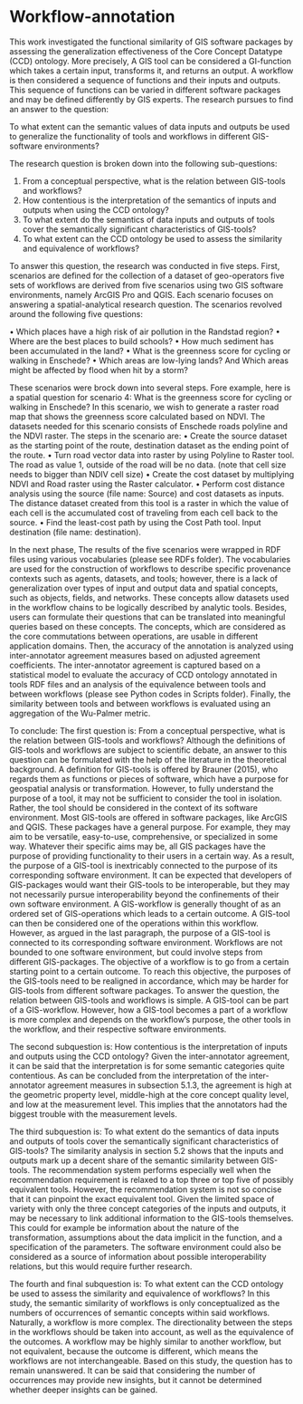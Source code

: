 # Workflow-annotation
This work investigated the functional similarity of GIS software packages by assessing the generalization effectiveness of the Core Concept Datatype (CCD) ontology.
More precisely, A GIS tool can be considered a GI-function which takes a certain input, transforms it, and returns an output. A workflow is then considered a sequence
of functions and their inputs and outputs. This sequence of functions can be varied in different software packages and may be defined differently by GIS experts.
The research pursues to find an answer to the question:

To what extent can the semantic values of data inputs and outputs be used to generalize the functionality of tools and workflows in different GIS-software environments?

The research question is broken down into the following sub-questions:

1)	From a conceptual perspective, what is the relation between GIS-tools and workflows? 
2)	How contentious is the interpretation of the semantics of inputs and outputs when using the CCD ontology?
3)	To what extent do the semantics of data inputs and outputs of tools cover the semantically significant characteristics of GIS-tools? 
4)	To what extent can the CCD ontology be used to assess the similarity and equivalence of workflows?


To answer this question, the research was conducted in five steps. First, scenarios are defined for the collection of a dataset of geo-operators five sets of workflows are
derived from five scenarios using two GIS software environments, namely ArcGIS Pro and QGIS. Each scenario focuses on answering a spatial-analytical research question. The
scenarios revolved around the following five questions:

•	Which places have a high risk of air pollution in the Randstad region?
•	Where are the best places to build schools?
•	How much sediment has been accumulated in the land?
•	What is the greenness score for cycling or walking in Enschede?
•	Which areas are low-lying lands? And Which areas might be affected by flood when hit by a storm?

These scenarios were brock down into several steps. Fore example, here is a spatial question for scenario 4:
What is the greenness score for cycling or walking in Enschede?
In this scenario, we wish to generate a raster road map that shows the greenness score calculated based on NDVI. The datasets needed for this scenario consists
of Enschede roads polyline and the NDVI raster. The steps in the scenario are:
•	Create the source dataset as the starting point of the route, destination dataset as the ending point of the route.
•	Turn road vector data into raster by using Polyline to Raster tool. The road as value 1, outside of the road will be no data. (note that cell size needs to bigger
than NDIV cell size)
•	Create the cost dataset by multiplying NDVI and Road raster using the Raster calculator.
•	Perform cost distance analysis using the source (file name: Source) and cost datasets as inputs. The distance dataset created from this tool is a raster in which
the value of each cell is the accumulated cost of traveling from each cell back to the source.
•	Find the least-cost path by using the Cost Path tool. Input destination (file name: destination).

In the next phase, The results of the five scenarios were wrapped in RDF files using various vocabularies (please see RDFs folder). The vocabularies are used for the construction
of workflows to describe specific provenance contexts such as agents, datasets, and tools; however, there is a lack of generalization over types of input and output data and
spatial concepts, such as objects, fields, and networks. These concepts allow datasets used in the workflow chains to be logically described by analytic tools. Besides, users 
can formulate their questions that can be translated into meaningful queries based on these concepts. The concepts, which are considered as the core commutations between operations,
are usable in different application domains. Then, the accuracy of the annotation is analyzed using inter-annotator agreement measures based on adjusted agreement coefficients. 
The inter-annotator agreement is captured based on a statistical model to evaluate the accuracy of CCD ontology annotated in tools RDF files and an analysis of the equivalence
between tools and between workflows (please see Python codes in Scripts folder). Finally, the similarity between tools and between workflows is evaluated using an aggregation of
the Wu-Palmer metric.

To conclude:
The first question is: From a conceptual perspective, what is the relation between GIS-tools and workflows? Although the definitions of GIS-tools and workflows are subject to
scientific debate, an answer to this question can be formulated with the help of the literature in the theoretical background. A definition for GIS-tools is offered by Brauner
(2015), who regards them as functions or pieces of software, which have a purpose for geospatial analysis or transformation. However, to fully understand the purpose of a tool,
it may not be sufficient to consider the tool in isolation. Rather, the tool should be considered in the context of its software environment. Most GIS-tools are offered in
software packages, like ArcGIS and QGIS. These packages have a general purpose. For example, they may aim to be versatile, easy-to-use, comprehensive, or specialized in some way.
Whatever their specific aims may be, all GIS packages have the purpose of providing functionality to their users in a certain way. As a result, the purpose of a GIS-tool is 
inextricably connected to the purpose of its corresponding software environment. It can be expected that developers of GIS-packages would want their GIS-tools to be
interoperable, but they may not necessarily pursue interoperability beyond the confinements of their own software environment. 
A GIS-workflow is generally thought of as an ordered set of GIS-operations which leads to a certain outcome. A GIS-tool can then be considered one of the operations within this 
workflow. However, as argued in the last paragraph, the purpose of a GIS-tool is connected to its corresponding software environment. Workflows are not bounded to one software 
environment, but could involve steps from different GIS-packages. The objective of a workflow is to go from a certain starting point to a certain outcome. To reach this 
objective, the purposes of the GIS-tools need to be realigned in accordance, which may be harder for GIS-tools from different software packages. To answer the question, the 
relation between GIS-tools and workflows is simple. A GIS-tool can be part of a GIS-workflow. However, how a GIS-tool becomes a part of a workflow is more complex and depends on
the workflow’s purpose, the other tools in the workflow, and their respective software environments.

The second subquestion is: How contentious is the interpretation of inputs and outputs using the CCD ontology? Given the inter-annotator agreement, it can be said that the 
interpretation is for some semantic categories quite contentious. As can be concluded from the interpretation of the inter-annotator agreement measures in subsection 5.1.3, 
the agreement is high at the geometric property level, middle-high at the core concept quality level, and low at the measurement level. This implies that the annotators had 
the biggest trouble with the measurement levels. 

The third subquestion is: To what extent do the semantics of data inputs and outputs of tools cover the semantically significant characteristics of GIS-tools? The similarity 
analysis in section 5.2 shows that the inputs and outputs mark up a decent share of the semantic similarity between GIS-tools. The recommendation system performs especially 
well when the recommendation requirement is relaxed to a top three or top five of possibly equivalent tools. However, the recommendation system is not so concise that it can 
pinpoint the exact equivalent tool. Given the limited space of variety with only the three concept categories of the inputs and outputs, it may be necessary to link additional 
information to the GIS-tools themselves. This could for example be information about the nature of the transformation, assumptions about the data implicit in the function, and 
a specification of the parameters. The software environment could also be considered as a source of information about possible interoperability relations, but this would require
further research.

The fourth and final subquestion is: To what extent can the CCD ontology be used to assess the similarity and equivalence of workflows? In this study, the semantic similarity of
workflows is only conceptualized as the numbers of occurrences of semantic concepts within said workflows. Naturally, a workflow is more complex. The directionality between the
steps in the workflows should be taken into account, as well as the equivalence of the outcomes. A workflow may be highly similar to another workflow, but not equivalent, 
because the outcome is different, which means the workflows are not interchangeable. Based on this study, the question has to remain unanswered. It can be said that considering 
the number of occurrences may provide new insights, but it cannot be determined whether deeper insights can be gained. 
